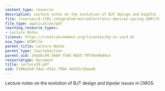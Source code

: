 ```yaml
---
content_type: resource
description: Lecture notes on the evolution of BJT design and bipolar issues in CMOS.
file: /courses/6-720j-integrated-microelectronic-devices-spring-2007/5306e2e859acd3a179943ed32c10aee0_lecture39.pdf
file_type: application/pdf
learning_resource_types:
- Lecture Notes
license: https://creativecommons.org/licenses/by-nc-sa/4.0/
ocw_type: OCWFile
parent_title: Lecture Notes
parent_type: CourseSection
parent_uid: 24adbc49-3669-754b-9b55-79f56e9b84ce
resourcetype: Document
title: lecture39.pdf
uid: 5306e2e8-59ac-d3a1-7994-3ed32c10aee0
---
```

Lecture notes on the evolution of BJT design and bipolar issues in CMOS.